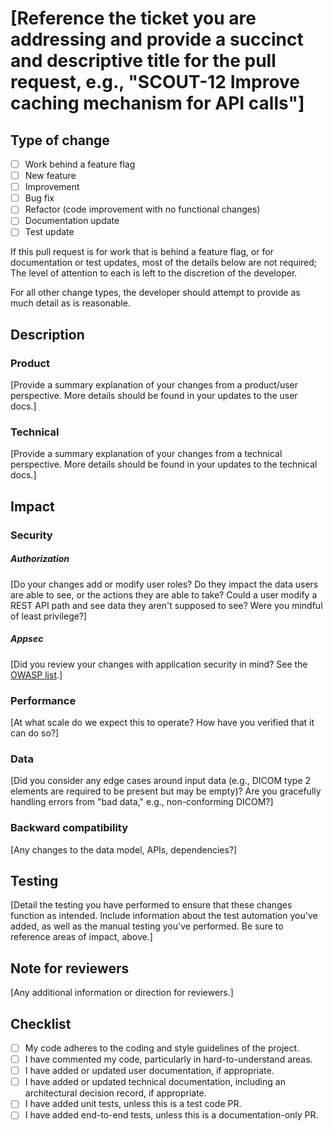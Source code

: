 # [Reference the ticket you are addressing and provide a succinct and descriptive title for the pull request, e.g., "SCOUT-12 Improve caching mechanism for API calls"]

## Type of change
- [ ] Work behind a feature flag
- [ ] New feature
- [ ] Improvement
- [ ] Bug fix
- [ ] Refactor (code improvement with no functional changes)
- [ ] Documentation update
- [ ] Test update

If this pull request is for work that is behind a feature flag, or for documentation or test updates, most of the details below are not required; The level of attention to each is left to the discretion of the developer. 

For all other change types, the developer should attempt to provide as much detail as is reasonable.

## Description

### Product
[Provide a summary explanation of your changes from a product/user perspective. More details should be found in your updates to the user docs.]

### Technical
[Provide a summary explanation of your changes from a technical perspective. More details should be found in your updates to the technical docs.]

## Impact

### Security 

##### Authorization
[Do your changes add or modify user roles? Do they impact the data users are able to see, or the actions they are able to take? Could a user modify a REST API path and see data they aren't supposed to see? Were you mindful of least privilege?]

##### Appsec
[Did you review your changes with application security in mind? See the [OWASP list](https://github.com/0xRadi/OWASP-Web-Checklist).]

### Performance
[At what scale do we expect this to operate? How have you verified that it can do so?]

### Data
[Did you consider any edge cases around input data (e.g., DICOM type 2 elements are required to be present but may be empty)? Are you gracefully handling errors from "bad data," e.g., non-conforming DICOM?]

### Backward compatibility
[Any changes to the data model, APIs, dependencies?]

## Testing
[Detail the testing you have performed to ensure that these changes function as intended. Include information about the test automation you've added, as well as the manual testing you've performed. Be sure to reference areas of impact, above.]

## Note for reviewers
[Any additional information or direction for reviewers.]

## Checklist
- [ ] My code adheres to the coding and style guidelines of the project.
- [ ] I have commented my code, particularly in hard-to-understand areas.
- [ ] I have added or updated user documentation, if appropriate.
- [ ] I have added or updated technical documentation, including an architectural decision record, if appropriate.
- [ ] I have added unit tests, unless this is a test code PR.
- [ ] I have added end-to-end tests, unless this is a documentation-only PR.
